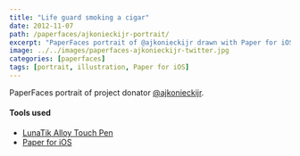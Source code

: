 ```yaml
---
title: "Life guard smoking a cigar"
date: 2012-11-07
path: /paperfaces/ajkonieckijr-portrait/
excerpt: "PaperFaces portrait of @ajkonieckijr drawn with Paper for iOS on an iPad."
image: ../../images/paperfaces-ajkonieckijr-twitter.jpg
categories: [paperfaces]
tags: [portrait, illustration, Paper for iOS]
---
```


PaperFaces portrait of project donator [@ajkonieckijr](https://twitter.com/ajkonieckijr).

#### Tools used

- [LunaTik Alloy Touch Pen](https://www.amazon.com/gp/product/B00821TR7G/ref=as_li_ss_tl?ie=UTF8&tag=mademist-20&linkCode=as2&camp=1789&creative=390957&creativeASIN=B00821TR7G)
- [Paper for iOS](https://paper.bywetransfer.com/)
